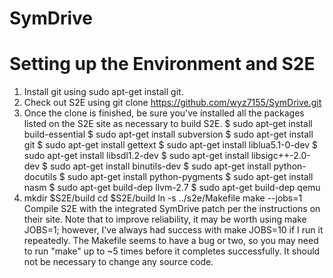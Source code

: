# SymDrive
# Setting up the Environment and S2E
1. Install git using sudo apt-get install git.
2. Check out S2E using git clone https://github.com/wyz7155/SymDrive.git
3. Once the clone is finished, be sure you've installed all the packages listed on the S2E site as necessary to build S2E.
$ sudo apt-get install build-essential
$ sudo apt-get install subversion
$ sudo apt-get install git
$ sudo apt-get install gettext
$ sudo apt-get install liblua5.1-0-dev
$ sudo apt-get install libsdl1.2-dev
$ sudo apt-get install libsigc++-2.0-dev
$ sudo apt-get install binutils-dev
$ sudo apt-get install python-docutils
$ sudo apt-get install python-pygments
$ sudo apt-get install nasm
$ sudo apt-get build-dep llvm-2.7
$ sudo apt-get build-dep qemu
4. mkdir $S2E/build
   cd $S2E/build
   ln -s ../s2e/Makefile
   make --jobs=1
Compile S2E with the integrated SymDrive patch per the instructions on their site. Note that to improve reliability, it may be worth using make JOBS=1; however, I've always had success with make JOBS=10 if I run it repeatedly. The Makefile seems to have a bug or two, so you may need to run "make" up to ~5 times before it completes successfully. It should not be necessary to change any source code.

 

